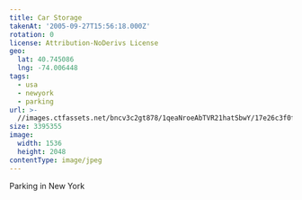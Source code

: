 ```yaml
---
title: Car Storage
takenAt: '2005-09-27T15:56:18.000Z'
rotation: 0
license: Attribution-NoDerivs License
geo:
  lat: 40.745086
  lng: -74.006448
tags:
  - usa
  - newyork
  - parking
url: >-
  //images.ctfassets.net/bncv3c2gt878/1qeaNroeAbTVR21hatSbwY/17e26c3f0ff7273d5c5cfebb16c4afc2/car-storage_4324858725_o
size: 3395355
image:
  width: 1536
  height: 2048
contentType: image/jpeg
---
```


Parking in New York